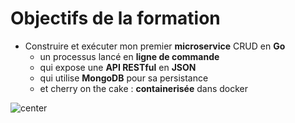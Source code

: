 # Objectifs de la formation

- Construire et exécuter mon premier **microservice** CRUD en **Go**
  - un processus lancé en **ligne de commande**
  - qui expose une **API RESTful** en **JSON**
  - qui utilise **MongoDB** pour sa persistance
  - et cherry on the cake : **containerisée** dans docker

![center](./assets/go-200/images/cake.webp)
